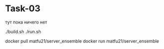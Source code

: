 # Task-03

тут пока ничего нет 



./build.sh
./run.sh

docker pull matfu21/server_ensemble
docker run matfu21/server_ensemble

